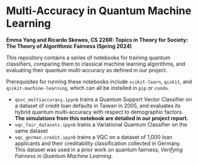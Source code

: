 # Multi-Accuracy in Quantum Machine Learning
**Emma Yang and Ricardo Skewes, CS 226R: Topics in Theory for Society: The Theory of Algorithmic Fairness (Spring 2024)**

This repository contains a series of notebooks for training quantum classifiers, comparing them to classical machine learning algorithms, and evaluating their quantum multi-accuracy as defined in our project.

Prerequisites for running these notebooks include `scikit-learn`, `qiskit`, and `qiskit-machine-learning`, which can all be installed in `pip` or `conda`.

- `qsvc_multiaccuracy.ipynb` trains a Quantum Support Vector Classifier on a dataset of credit loan defaults in Taiwan in 2005, and evaluates its hybrid quantum multi-accuracy with respect to demographic factors. **The simulations from this notebook are detailed in our project report.**
- `vqc_fair_datasets.ipynb` trains a Variational Quantum Classifier on the same dataset
- `vqc_german_credit.ipynb` trains a VQC on a dataset of 1,000 loan applicants and their creditability classification collected in Germany. This dataset was used in a prior work on quantum fairness, _Verifying Fairness in Quantum Machine Learning_.
